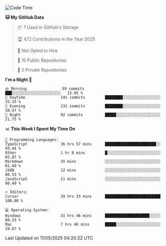 <!--START_SECTION:waka-->
![Code Time](http://img.shields.io/badge/Code%20Time-7%2C004%20hrs%204%20mins-blue)

**🐱 My GitHub Data** 

> 📦 ? Used in GitHub's Storage 
 > 
> 🏆 472 Contributions in the Year 2025
 > 
> 🚫 Not Opted to Hire
 > 
> 📜 15 Public Repositories 
 > 
> 🔑 0 Private Repositories 
 > 
**I'm a Night 🦉** 

```text
🌞 Morning                59 commits          ███░░░░░░░░░░░░░░░░░░░░░░   13.95 % 
🌆 Daytime                141 commits         ████████░░░░░░░░░░░░░░░░░   33.33 % 
🌃 Evening                131 commits         ████████░░░░░░░░░░░░░░░░░   30.97 % 
🌙 Night                  92 commits          █████░░░░░░░░░░░░░░░░░░░░   21.75 % 
```


📊 **This Week I Spent My Time On** 

```text
💬 Programming Languages: 
TypeScript               36 hrs 57 mins      ███████████████████████░░   93.44 % 
Other                    1 hr 8 mins         █░░░░░░░░░░░░░░░░░░░░░░░░   02.87 % 
Markdown                 35 mins             ░░░░░░░░░░░░░░░░░░░░░░░░░   01.49 % 
JSON                     12 mins             ░░░░░░░░░░░░░░░░░░░░░░░░░   00.53 % 
JavaScript               11 mins             ░░░░░░░░░░░░░░░░░░░░░░░░░   00.49 % 

🔥 Editors: 
Cursor                   39 hrs 33 mins      █████████████████████████   100.00 % 

💻 Operating System: 
Windows                  31 hrs 46 mins      ████████████████████░░░░░   80.33 % 
Mac                      7 hrs 46 mins       █████░░░░░░░░░░░░░░░░░░░░   19.67 % 
```


 Last Updated on 11/05/2025 04:20:22 UTC
<!--END_SECTION:waka-->


